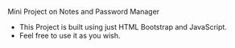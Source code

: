 Mini Project on Notes and Password Manager



- This Project is built using just HTML Bootstrap and JavaScript.
- Feel free to use it as you wish.
